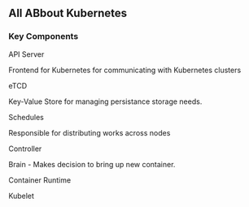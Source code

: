 ## All ABbout Kubernetes

### Key Components

API Server

Frontend for Kubernetes for communicating with Kubernetes clusters


eTCD

Key-Value Store for managing persistance storage needs.

Schedules

Responsible for distributing works across nodes

Controller

Brain - Makes decision to bring up new container.

Container Runtime

Kubelet

